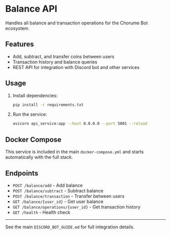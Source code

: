 # Balance API

Handles all balance and transaction operations for the Chorume Bot ecosystem.

## Features
- Add, subtract, and transfer coins between users
- Transaction history and balance queries
- REST API for integration with Discord bot and other services

## Usage

1. Install dependencies:
   ```sh
   pip install -r requirements.txt
   ```
2. Run the service:
   ```sh
   uvicorn api_service:app --host 0.0.0.0 --port 5001 --reload
   ```

## Docker Compose
This service is included in the main `docker-compose.yml` and starts automatically with the full stack.

## Endpoints
- `POST /balance/add` - Add balance
- `POST /balance/subtract` - Subtract balance
- `POST /balance/transaction` - Transfer between users
- `GET /balance/{user_id}` - Get user balance
- `GET /balance/operations/{user_id}` - Get transaction history
- `GET /health` - Health check

---

See the main `DISCORD_BOT_GUIDE.md` for full integration details.
